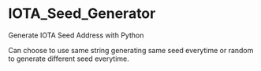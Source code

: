 # IOTA_Seed_Generator
Generate IOTA Seed Address with Python

Can choose to use same string generating same seed everytime or random to generate different seed everytime.
